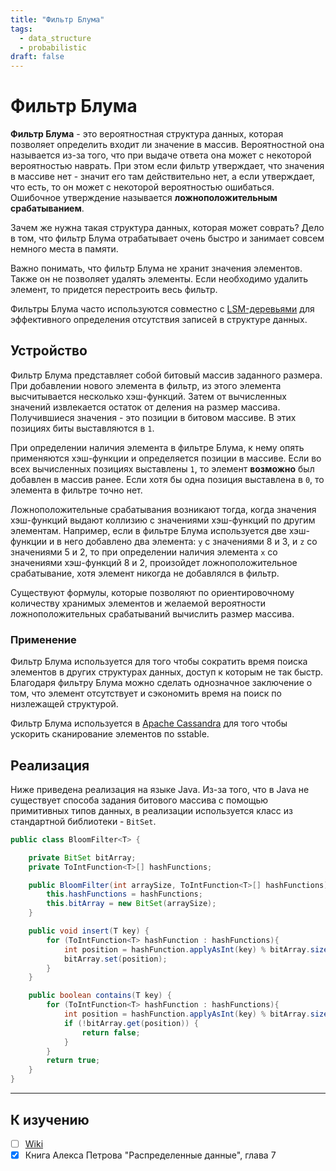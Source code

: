 ```yaml
---
title: "Фильтр Блума"
tags:
  - data_structure
  - probabilistic
draft: false
---
```


# Фильтр Блума

**Фильтр Блума** - это вероятностная структура данных, которая позволяет определить входит ли значение в массив.
Вероятностной она называется из-за того, что при выдаче ответа она может с некоторой вероятностью наврать.
При этом если фильтр утверждает, что значения в массиве нет - значит его там действительно нет, а если утверждает, что есть, то он может с некоторой вероятностью ошибаться.
Ошибочное утверждение называется **ложноположительным срабатыванием**.

Зачем же нужна такая структура данных, которая может соврать?
Дело в том, что фильтр Блума отрабатывает очень быстро и занимает совсем немного места в памяти.

Важно понимать, что фильтр Блума не хранит значения элементов.
Также он не позволяет удалять элементы.
Если необходимо удалить элемент, то придется перестроить весь фильтр.

Фильтры Блума часто используются совместно с [LSM-деревьями](./bloom_filter.md) для эффективного определения отсутствия записей в структуре данных.


## Устройство

Фильтр Блума представляет собой битовый массив заданного размера.
При добавлении нового элемента в фильтр, из этого элемента высчитывается несколько хэш-функций.
Затем от вычисленных значений извлекается остаток от деления на размер массива. 
Получившиеся значения - это позиции в битовом массиве.
В этих позициях биты выставляются в `1`.

При определении наличия элемента в фильтре Блума, к нему опять применяются хэш-функции и определяется позиции в массиве.
Если во всех вычисленных позициях выставлены `1`, то элемент __возможно__ был добавлен в массив ранее. 
Если хотя бы одна позиция выставлена в `0`, то элемента в фильтре точно нет.

Ложноположительные срабатывания возникают тогда, когда значения хэш-функций выдают коллизию с значениями хэш-функций по другим элементам.
Например, если в фильтре Блума используется две хэш-функции и в него добавлено два элемента: `y` с значениями 8 и 3, и `z` со значениями 5 и 2, то при определении наличия элемента `x` со значениями хэш-функций 8 и 2, произойдет ложноположительное срабатывание, хотя элемент никогда не добавлялся в фильтр.

Существуют формулы, которые позволяют по ориентировочному количеству хранимых элементов и желаемой вероятности ложноположительных срабатываний вычислить размер массива.

### Применение
Фильтр Блума используется для того чтобы сократить время поиска элементов в других структурах данных, доступ к которым не так быстр.
Благодаря фильтру Блума можно сделать однозначное заключение о том, что элемент отсутствует и сэкономить время на поиск по низлежащей структурой.

Фильтр Блума используется в [Apache Cassandra](../database/cassandra.md) для того чтобы ускорить сканирование элементов по sstable.


## Реализация

Ниже приведена реализация на языке Java.
Из-за того, что в Java не существует способа задания битового массива с помощью примитивных типов данных, в реализации используется класс из стандартной библиотеки - `BitSet`.
```java
public class BloomFilter<T> {

    private BitSet bitArray;
    private ToIntFunction<T>[] hashFunctions;

    public BloomFilter(int arraySize, ToIntFunction<T>[] hashFunctions) {
        this.hashFunctions = hashFunctions;
        this.bitArray = new BitSet(arraySize);
    }

    public void insert(T key) {
        for (ToIntFunction<T> hashFunction : hashFunctions){
            int position = hashFunction.applyAsInt(key) % bitArray.size();
            bitArray.set(position);
        }
    }

    public boolean contains(T key) {
        for (ToIntFunction<T> hashFunction : hashFunctions){
            int position = hashFunction.applyAsInt(key) % bitArray.size();
            if (!bitArray.get(position)) {
                return false;
            }
        }
        return true;
    }
}
```

---
## К изучению

- [ ] [Wiki](https://en.wikipedia.org/wiki/Bloom_filter)
- [X] Книга Алекса Петрова "Распределенные данные", глава 7